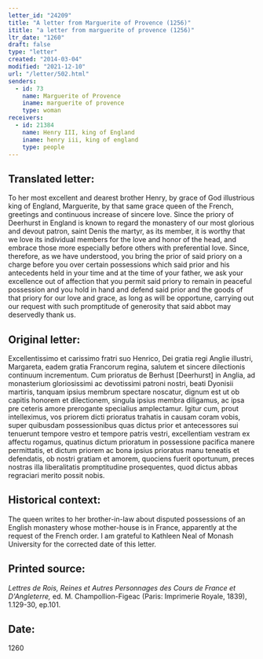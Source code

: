 ```yaml
---
letter_id: "24209"
title: "A letter from Marguerite of Provence (1256)"
ititle: "a letter from marguerite of provence (1256)"
ltr_date: "1260"
draft: false
type: "letter"
created: "2014-03-04"
modified: "2021-12-10"
url: "/letter/502.html"
senders:
  - id: 73
    name: Marguerite of Provence
    iname: marguerite of provence
    type: woman
receivers:
  - id: 21384
    name: Henry III, king of England
    iname: henry iii, king of england
    type: people
---
```

<h2> Translated letter:</h2>To her most excellent and dearest brother Henry, by grace of God illustrious king of England, Marguerite, by that same grace queen of the French, greetings and continuous increase of sincere love.
Since the priory of Deerhurst in England is known to regard the monastery of our most glorious and devout patron, saint Denis the martyr, as its member, it is worthy that we love its individual members for the love and honor of the head, and embrace those more especially before others with preferential love.  Since, therefore, as we have understood, you bring the prior of said priory on a charge before you over certain possessions which said prior and his antecedents held in your time and at the time of your father, we ask your excellence out of affection that you permit said priory to remain in peaceful possession and you hold in hand and defend said prior and the goods of that priory for our love and grace, as long as will be opportune, carrying out our request with such promptitude of generosity that said abbot may deservedly thank us.
<h2 class="mt-4"> Original letter:</h2>Excellentissimo et carissimo fratri suo Henrico, Dei gratia regi Anglie illustri, Margareta, eadem gratia Francorum regina, salutem et sincere dilectionis continuum incrementum. Cum prioratus de Berhust [Deerhurst] in Anglia, ad monasterium gloriosissimi ac devotissimi patroni nostri, beati Dyonisii martiris, tanquam ipsius membrum spectare noscatur, dignum est ut ob capitis honorem et dilectionem, singula ipsius membra diligamus, ac ipsa pre ceteris amore prerogante specialius amplectamur. Igitur cum, prout intelleximus, vos priorem dicti prioratus trahatis in causam coram vobis, super quibusdam possessionibus quas dictus prior et antecessores sui tenuerunt tempore vestro et tempore patris vestri, excellentiam vestram ex affectu rogamus, quatinus dictum prioratum in possessione pacifica manere permittatis, et dictum priorem ac bona ipsius prioratus manu teneatis et defendatis, ob nostri gratiam et amorem, quociens fuerit oportunum, preces nostras illa liberalitatis promptitudine prosequentes, quod dictus abbas regraciari merito possit nobis.
<h2 class="mt-4"> Historical context:</h2>The queen writes to her brother-in-law about disputed possessions of an English monastery whose mother-house is in France, apparently at the request of the French order.  I am grateful to Kathleen Neal of Monash University for the corrected date of this letter.<h2 class="mt-4"> Printed source:</h2><p><em>Lettres de Rois, Reines et Autres Personnages des Cours de France et D'Angleterre,</em> ed. M. Champollion-Figeac (Paris: Imprimerie Royale, 1839), 1.129-30, ep.101.&nbsp;&nbsp;</p><h2 class="mt-4"> Date:</h2>1260